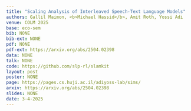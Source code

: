 ```yaml
---
title: "Scaling Analysis of Interleaved Speech-Text Language Models"
authors: Gallil Maimon, <b>Michael Hassid</b>, Amit Roth, Yossi Adi 
venue: COLM 2025
base: eco-sem
bib: NONE
bib-ext: NONE
pdf: NONE
pdf-ext: https://arxiv.org/abs/2504.02398
data: NONE
talk: NONE
code: https://github.com/slp-rl/slamkit
layout: post
poster: NONE
page: https://pages.cs.huji.ac.il/adiyoss-lab/sims/
arxiv: https://arxiv.org/abs/2504.02398
slides: NONE
date: 3-4-2025
---
```

